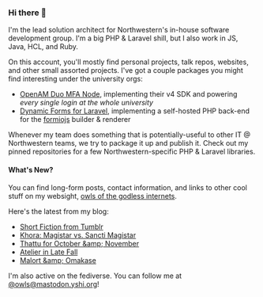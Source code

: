 ### Hi there 👋
I'm the lead solution architect for Northwestern's in-house software development group. I'm a big PHP & Laravel shill, but I also work in JS, Java, HCL, and Ruby.

On this account, you'll mostly find personal projects, talk repos, websites, and other small assorted projects. I've got a couple packages you might find interesting under the university orgs:

- [OpenAM Duo MFA Node](https://github.com/NUIT-ISO/duo-universal-prompt-auth-node), implementing their v4 SDK and powering *every single login at the whole university*
- [Dynamic Forms for Laravel](https://github.com/NIT-Administrative-Systems/dynamic-forms), implementing a self-hosted PHP back-end for the [formiojs](https://github.com/formio/formio.js/) builder & renderer

Whenever my team does something that is potentially-useful to other IT @ Northwestern teams, we try to package it up and publish it. Check out my pinned repositories for a few Northwestern-specific PHP & Laravel libraries.

#### What's New?
You can find long-form posts, contact information, and links to other cool stuff on my websight, [owls of the godless internets](https://godless-internets.org).

Here's the latest from my blog:

<!-- BLOG-POST-LIST:START -->
- [Short Fiction from Tumblr](https://godless-internets.org/2025/01/14/short-fiction-from-tumblr)
- [Khora: Magistar vs. Sancti Magistar](https://godless-internets.org/2024/12/01/khora-magistar-vs-sancti-magistar)
- [Thattu for October &amp;amp; November](https://godless-internets.org/2024/11/27/thattu-for-october-november)
- [Atelier in Late Fall](https://godless-internets.org/2024/11/26/atelier-in-late-fall)
- [Malort &amp;amp; Omakase](https://godless-internets.org/2024/11/19/malort-omakase)
<!-- BLOG-POST-LIST:END -->

I'm also active on the fediverse. You can follow me at [@owls@mastodon.yshi.org](https://mastodon.yshi.org/@owls)!
